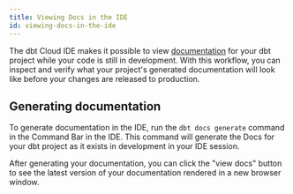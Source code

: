 ```yaml
---
title: Viewing Docs in the IDE
id: viewing-docs-in-the-ide
---
```


The dbt Cloud IDE makes it possible to view [documentation](/building-a-dbt-project/documentation)
for your dbt project while your code is still in development. With this
workflow, you can inspect and verify what your project's generated documentation
will look like before your changes are released to production.

## Generating documentation

To generate documentation in the IDE, run the `dbt docs generate` command in the
Command Bar in the IDE. This command will generate the Docs
for your dbt project as it exists in development in your IDE session.

<LoomVideo id="4c2373238b3d474e9239c457411ac458" />

After generating your documentation, you can click the "view docs" button to see
the latest version of your documentation rendered in a new browser window.

<LoomVideo id="c28ca8dcacae419187b7caa7aa71c7cd" />

